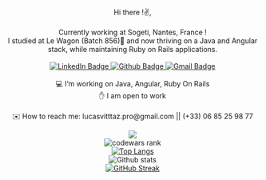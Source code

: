 <div align="center">
  Hi there !✌️, <br><br>
  Currently working at Sogeti, Nantes, France ! <br>
  I studied at Le Wagon (Batch 856)🚋 and now thriving on a Java and Angular stack, while maintaining Ruby on Rails applications.<br><br>
  
  <div id="badges">
    <a href="https://www.linkedin.com/in/lucas-vittaz-739a9713b/?original_referer=" target="_blank">
      <img src="https://img.shields.io/badge/LinkedIn-blue?style=for-the-badge&logo=linkedin&logoColor=white" alt="LinkedIn Badge"/>
    </a>
    <a href="https://github.com/lucas-vittaz" target="_blank">
      <img src="https://img.shields.io/badge/github-%23121011.svg?style=for-the-badge&logo=github&logoColor=white" alt="Github Badge"/>
    </a>
    <a href="mailto:lucasvittaz.pro@gmail.com">
      <img src="https://img.shields.io/badge/Gmail-D14836?style=for-the-badge&logo=gmail&logoColor=white" alt="Gmail Badge"/>
    </a>
  </div>
  <br>
  💻 I’m working on Java, Angular, Ruby On Rails<br>
  ✋ I am open to work<br><br>
  ✉️ How to reach me: lucasvitttaz.pro@gmail.com || (+33) 06 85 25 98 77<br>

  ![](https://komarev.com/ghpvc/?username=lucas-vittaz&color=green)<br>
  <img src="https://www.codewars.com/users/lucas-vittaz/badges/large" alt="codewars rank"><br>
  [![Top Langs](https://github-readme-stats.vercel.app/api/top-langs/?username=lucas-vittaz&layout=compact&theme=vision-friendly-dark)](https://github.com/lucas-vittaz/github-readme-stats)<br>
  ![Github stats](https://github-readme-stats.vercel.app/api?username=lucas-vittaz&theme=highcontrast&show_icons=true&count_private=true)<br>
  [![GitHub Streak](http://github-readme-streak-stats.herokuapp.com?user=lucas-vittaz&theme=elegant)](https://git.io/streak-stats)
</div>
